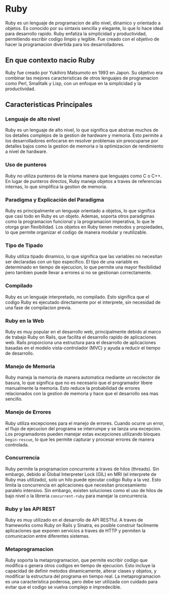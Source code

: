 # Ruby

Ruby es un lenguaje de programacion de alto nivel, dinamico y orientado a objetos. Es conocido por su sintaxis sencilla y elegante, lo que lo hace ideal para desarrollo rapido. Ruby enfatiza la simplicidad y productividad, permitiendo escribir codigo limpio y legible. Fue creado con el objetivo de hacer la programacion divertida para los desarrolladores.

## En que contexto nacio Ruby

Ruby fue creado por Yukihiro Matsumoto en 1993 en Japon. Su objetivo era combinar las mejores caracteristicas de otros lenguajes de programacion como Perl, Smalltalk y Lisp, con un enfoque en la simplicidad y la productividad.

## Caracteristicas Principales

### Lenguaje de alto nivel

Ruby es un lenguaje de alto nivel, lo que significa que abstrae muchos de los detalles complejos de la gestion de hardware y memoria. Esto permite a los desarrolladores enfocarse en resolver problemas sin preocuparse por detalles bajos como la gestion de memoria o la optimizacion de rendimiento a nivel de hardware.

### Uso de punteros

Ruby no utiliza punteros de la misma manera que lenguajes como C o C++. En lugar de punteros directos, Ruby maneja objetos a traves de referencias internas, lo que simplifica la gestion de memoria.

### Paradigma y Explicación del Paradigma

Ruby es principalmente un lenguaje orientado a objetos, lo que significa que casi todo en Ruby es un objeto. Ademas, soporta otros paradigmas como la programacion funcional y la programacion imperativa, lo que le otorga gran flexibilidad. Los objetos en Ruby tienen metodos y propiedades, lo que permite organizar el codigo de manera modular y reutilizable.

### Tipo de Tipado

Ruby utiliza tipado dinamico, lo que significa que las variables no necesitan ser declaradas con un tipo especifico. El tipo de una variable es determinado en tiempo de ejecucion, lo que permite una mayor flexibilidad pero tambien puede llevar a errores si no se gestionan correctamente.

### Compilado

Ruby es un lenguaje interpretado, no compilado. Esto significa que el codigo Ruby es ejecutado directamente por el interprete, sin necesidad de una fase de compilacion previa.

### Ruby en la Web

Ruby es muy popular en el desarrollo web, principalmente debido al marco de trabajo Ruby on Rails, que facilita el desarrollo rapido de aplicaciones web. Rails proporciona una estructura para el desarrollo de aplicaciones basadas en el modelo vista-controlador (MVC) y ayuda a reducir el tiempo de desarrollo.

### Manejo de Memoria

Ruby maneja la memoria de manera automatica mediante un recolector de basura, lo que significa que no es necesario que el programador libere manualmente la memoria. Esto reduce la probabilidad de errores relacionados con la gestion de memoria y hace que el desarrollo sea mas sencillo.

### Manejo de Errores

Ruby utiliza excepciones para el manejo de errores. Cuando ocurre un error, el flujo de ejecucion del programa se interrumpe y se lanza una excepcion. Los programadores pueden manejar estas excepciones utilizando bloques `begin-rescue`, lo que les permite capturar y procesar errores de manera controlada.

### Concurrencia

Ruby permite la programacion concurrente a traves de hilos (threads). Sin embargo, debido al Global Interpreter Lock (GIL) en MRI (el interprete de Ruby mas utilizado), solo un hilo puede ejecutar codigo Ruby a la vez. Esto limita la concurrencia en aplicaciones que necesitan procesamiento paralelo intensivo. Sin embargo, existen soluciones como el uso de hilos de bajo nivel o la libreria `concurrent-ruby` para manejar la concurrencia.

### Ruby y las API REST

Ruby es muy utilizado en el desarrollo de API RESTful. A traves de frameworks como Ruby on Rails y Sinatra, es posible construir facilmente aplicaciones que exponen servicios a traves de HTTP y permiten la comunicacion entre diferentes sistemas.

### Metaprogramacion

Ruby soporta la metaprogramacion, que permite escribir codigo que modifica o genera otros codigos en tiempo de ejecucion. Esto incluye la capacidad de definir metodos dinamicamente, alterar clases y objetos, y modificar la estructura del programa en tiempo real. La metaprogramacion es una caracteristica poderosa, pero debe ser utilizada con cuidado para evitar que el codigo se vuelva complejo e impredecible.
